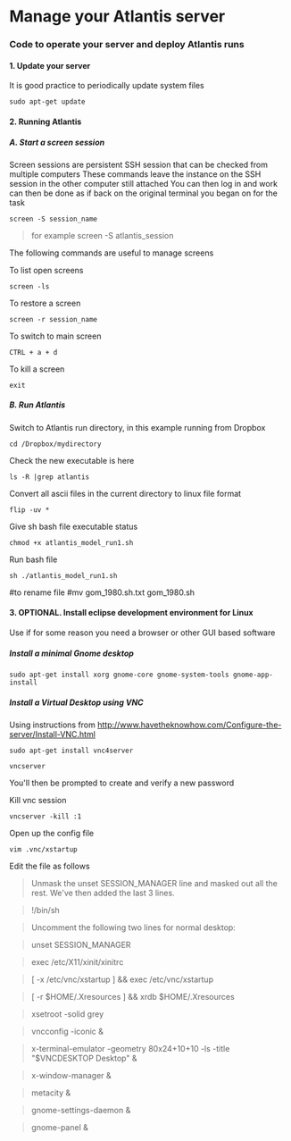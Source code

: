 # Manage your Atlantis server

### Code to operate your server and deploy Atlantis runs

#### 1. Update your server
It is good practice to periodically update system files
    
    sudo apt-get update
    
#### 2. Running Atlantis

##### A. Start a screen session
Screen sessions are persistent SSH session that can be checked from multiple computers
These commands leave the instance on the SSH session in the other computer still attached 
You can then log in and work can then be done as if back on the original terminal you began on for the task

    screen -S session_name
    
> for example screen -S atlantis_session

The following commands are useful to manage screens

To list open screens
    
    screen -ls

To restore a screen

    screen -r session_name
    
To switch to main screen

    CTRL + a + d
    
To kill a screen

    exit

##### B. Run Atlantis

Switch to Atlantis run directory, in this example running from Dropbox

    cd /Dropbox/mydirectory

Check the new executable is here

    ls -R |grep atlantis

Convert all ascii files in the current directory to linux file format

    flip -uv *

Give sh bash file executable status

    chmod +x atlantis_model_run1.sh

Run bash file

    sh ./atlantis_model_run1.sh


#to rename file
#mv gom_1980.sh.txt gom_1980.sh


#### 3. OPTIONAL. Install eclipse development environment for Linux

Use if for some reason you need a browser or other GUI based software 

##### Install a minimal Gnome desktop

    sudo apt-get install xorg gnome-core gnome-system-tools gnome-app-install

##### Install a Virtual Desktop using VNC
Using instructions from http://www.havetheknowhow.com/Configure-the-server/Install-VNC.html

    sudo apt-get install vnc4server

    vncserver

You'll then be prompted to create and verify a new password

Kill vnc session

    vncserver -kill :1

Open up the config file

    vim .vnc/xstartup

Edit the file as follows

> Unmask the unset SESSION_MANAGER line and masked out all the rest. We've then added the last 3 lines.

> !/bin/sh

> Uncomment the following two lines for normal desktop:

> unset SESSION_MANAGER

> exec /etc/X11/xinit/xinitrc

> [ -x /etc/vnc/xstartup ] && exec /etc/vnc/xstartup

> [ -r $HOME/.Xresources ] && xrdb $HOME/.Xresources

> xsetroot -solid grey

> vncconfig -iconic &

> x-terminal-emulator -geometry 80x24+10+10 -ls -title "$VNCDESKTOP Desktop" &

> x-window-manager &

> metacity &

> gnome-settings-daemon &

> gnome-panel &

